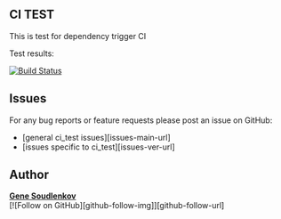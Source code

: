 ## CI TEST

This is test for dependency trigger CI

Test results:

[![Build Status](https://travis-ci.org/sgenie68/ci_test_dep.svg?branch=master)](https://travis-ci.org/sgenie68/ci_test_dep)

Issues
------
For any bug reports or feature requests
please post an issue on GitHub:

* [general ci_test issues][issues-main-url]
* [issues specific to ci_test][issues-ver-url]

Author
------
[**Gene Soudlenkov**](https://google.com/)
<br/>
[![Follow on GitHub][github-follow-img]][github-follow-url]
<br/>
